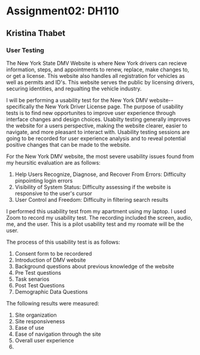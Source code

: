 # Assignment02: DH110
## Kristina Thabet
### User  Testing
The New York State DMV Website is where New York drivers can recieve information, steps, and appointments to renew, replace, make changes to, or get a license. This website also handles all registration for vehicles as well as permits and ID's. This website serves the public by licensing drivers, securing identities, and regualting the vehicle industry.

I will be performing a usability test for the New York DMV website-- specifically the New York Driver License page. The purpose of usability tests is to find new opportunites to improve user experience through interface changes and design choices. Usabilty testing generally improves the website for a users perspective, making the website clearer, easier to navigate, and more pleasant to interact with. Usability testing sessions are going to be recorded for user experience analysis and to reveal potential positive changes that can be made to the website. 

For the New York DMV website, the most severe usability issues found from my heursitic evaluation are as follows: 
1. Help Users Recognize, Diagnose, and Recover From Errors: Difficulty pinpointing login errors
2. Visibility of System Status: Difficulty assessing if the website is responsive to the user's cursor
3. User Control and Freedom: Difficulty in filtering search results

I performed this usability test from my apartment using my laptop. I used Zoom to record my usability test. The recording included the screen, audio, me, and the user. This is a pilot usability test and my roomate will be the user.   

The process of this usability test is as follows:
1. Consent form to be recordered
2. Introduction of DMV website
3. Background questions about previous knowledge of the website
4. Pre Test questions
5.  Task senarios
6.  Post Test Questions
7.  Demographic Data Questions

The following results were measured:
1. Site organization
2. Site responsiveness
3. Ease of use
4. Ease of navigation through the site
5. Overall user experience
6. 

